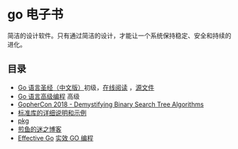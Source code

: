 # go 电子书

简洁的设计软件。只有通过简洁的设计，才能让一个系统保持稳定、安全和持续的进化。

## 目录

- [Go 语言圣经（中文版）](https://github.com/gopl-zh/gopl-zh.github.com)初级，[在线阅读](https://books.studygolang.com/gopl-zh/) ，[源文件](https://github.com/adonovan/gopl.io/)
- [Go 语言高级编程](https://github.com/chai2010/advanced-go-programming-book) 高级
- [GopherCon 2018 - Demystifying Binary Search Tree Algorithms](https://about.sourcegraph.com/go/gophercon-2018-binary-search-tree-algorithms/)
- [标准库的详细说明和示例](https://github.com/astaxie/gopkg)
- [pkg](https://golang.org/pkg/)
- [煎鱼的迷之博客](https://github.com/EDDYCJY/blog)
- [Effective Go](https://golang.org/doc/effective_go.html) [实效 GO 编程](https://bingohuang.gitbooks.io/effective-go-zh-en/content/)
